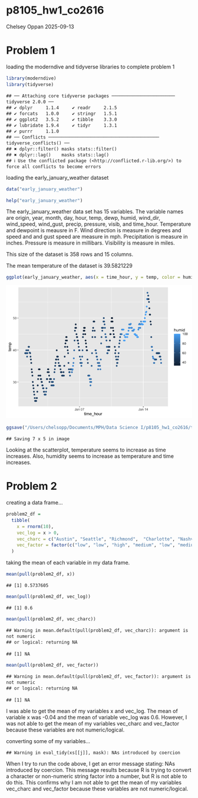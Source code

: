 p8105_hw1_co2616
================
Chelsey Oppan
2025-09-13

# Problem 1

loading the moderndive and tidyverse libraries to complete problem 1

``` r
library(moderndive)
library(tidyverse)
```

    ## ── Attaching core tidyverse packages ──────────────────────── tidyverse 2.0.0 ──
    ## ✔ dplyr     1.1.4     ✔ readr     2.1.5
    ## ✔ forcats   1.0.0     ✔ stringr   1.5.1
    ## ✔ ggplot2   3.5.2     ✔ tibble    3.3.0
    ## ✔ lubridate 1.9.4     ✔ tidyr     1.3.1
    ## ✔ purrr     1.1.0     
    ## ── Conflicts ────────────────────────────────────────── tidyverse_conflicts() ──
    ## ✖ dplyr::filter() masks stats::filter()
    ## ✖ dplyr::lag()    masks stats::lag()
    ## ℹ Use the conflicted package (<http://conflicted.r-lib.org/>) to force all conflicts to become errors

loading the early_january_weather dataset

``` r
data("early_january_weather")
```

``` r
help("early_january_weather")
```

The early_january_weather data set has 15 variables. The variable names
are origin, year, month, day, hour, temp, dewp, humid, wind_dir,
wind_speed, wind_gust, precip, pressure, visib, and time_hour.
Temperature and dewpoint is meausre in F. Wind direction is measure in
degrees and speed and and gust speed are measure in mph. Precipitation
is measure in inches. Pressure is measure in millibars. Visibility is
measure in miles.

This size of the dataset is 358 rows and 15 columns.

The mean temperature of the dataset is 39.5821229

``` r
ggplot(early_january_weather, aes(x = time_hour, y = temp, color = humid)) + geom_point()
```

![](p8105_hw1_co2616_files/figure-gfm/unnamed-chunk-4-1.png)<!-- -->

``` r
ggsave("/Users/chelsopp/Documents/MPH/Data Science I/p8105_hw1_co2616/temp vs time scatterplot.png")
```

    ## Saving 7 x 5 in image

Looking at the scatterplot, temperature seems to increase as time
increases. Also, humidity seems to increase as temperature and time
increases.

# Problem 2

creating a data frame…

``` r
problem2_df = 
  tibble(
    x = rnorm(10),
    vec_log = x > 0,
    vec_charc = c("Austin", "Seattle", "Richmond",  "Charlotte", "Nashville", "Chicago", "Miami", "Atlanta", "Baltimore", "Detroit"),
    vec_factor = factor(c("low", "low", "high", "medium", "low", "medium", "high", "medium", "low", "high"))
  )
```

taking the mean of each variable in my data frame.

``` r
mean(pull(problem2_df, x))
```

    ## [1] 0.5737605

``` r
mean(pull(problem2_df, vec_log))
```

    ## [1] 0.6

``` r
mean(pull(problem2_df, vec_charc))
```

    ## Warning in mean.default(pull(problem2_df, vec_charc)): argument is not numeric
    ## or logical: returning NA

    ## [1] NA

``` r
mean(pull(problem2_df, vec_factor))
```

    ## Warning in mean.default(pull(problem2_df, vec_factor)): argument is not numeric
    ## or logical: returning NA

    ## [1] NA

I was able to get the mean of my variables x and vec_log. The mean of
variable x was -0.04 and the mean of variable vec_log was 0.6. However,
I was not able to get the mean of my variables vec_charc and vec_factor
because these variables are not numeric/logical.

converting some of my variables…

    ## Warning in eval_tidy(xs[[j]], mask): NAs introduced by coercion

When I try to run the code above, I get an error message stating: NAs
introduced by coercion. This message results because R is trying to
convert a character or non-numeric string factor into a number, but R is
not able to do this. This confirms why I am not able to get the mean of
my variables vec_charc and vec_factor because these variables are not
numeric/logical.
